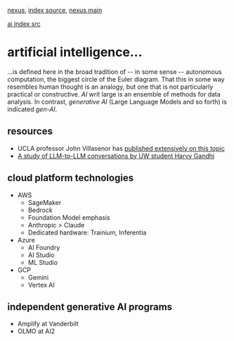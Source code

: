 [nexus](https://robfatland.github.io/nexus), [index source](https://github.com/robfatland/nexus/blob/gh-pages/index.md), 
[nexus main](https://github.com/robfatland/nexus/tree/main)

[ai index src](https://github.com/robfatland/nexus/blob/gh-pages/ai/index.md)

# artificial intelligence...


...is defined here in the broad tradition of -- in some sense -- autonomous computation, the biggest circle of the Euler
diagram. That this in some way resembles human thought is an analogy, but one that is not particularly practical or
constructive. *AI* writ large is an ensemble of methods for data analysis. In contrast, *generative AI* (Large Language Models 
and so forth) is indicated *gen-AI*. 


## resources


- UCLA professor John Villasenor has [published extensively on this topic](https://johnvillasenor.com/artificial-intelligence/)
- [A study of LLM-to-LLM conversations by UW student Harvy Gandhi](https://medium.com/@harvygandhi2/ai-to-ai-conversations-unraveling-the-future-of-intelligent-systems-6e360c629734)


## cloud platform technologies

- AWS
    - SageMaker
    - Bedrock
    - Foundation Model emphasis
    - Anthropic > Claude
    - Dedicated hardware: Trainium, Inferentia
- Azure
    - AI Foundry
    - AI Studio
    - ML Studio
- GCP
    - Gemini
    - Vertex AI

## independent generative AI programs

- Amplify at Vanderbilt
- OLMO at AI2
